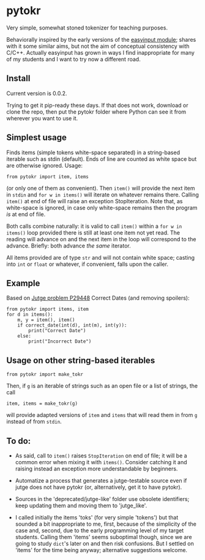 # pytokr

Very simple, somewhat stoned tokenizer for teaching purposes.

Behaviorally inspired by the early versions of the 
[easyinput module](https://github.com/jutge-org/easyinput); 
shares with it some similar aims, but not the aim of 
conceptual consistency with C/C++. Actually easyinput 
has grown in ways I find inappropriate for many of my 
students and I want to try now a different road.

## Install

Current version is 0.0.2.

Trying to get it pip-ready these days. If that does not
work, download or clone the repo, then put the pytokr
folder where Python can see it from wherever you want 
to use it.

## Simplest usage

Finds items (simple tokens white-space separated) in a 
string-based iterable such as stdin (default). Ends of 
line are counted as white space but are otherwise ignored. Usage:

`from pytokr import item, items`

(or only one of them as convenient). Then `item()` will provide
the next item in `stdin` and `for w in items()` will iterate on
whatever remains there. Calling `item()` at end of file will
raise an exception StopIteration. Note that, as white-space is 
ignored, in case only white-space remains then the program *is* 
at end of file.

Both calls combine naturally: it is valid to call `item()` 
within a `for w in items()` loop provided there is still 
at least one item not yet read. The reading will advance 
on and the next item in the loop will correspond to the 
advance. Briefly: both advance *the same* iterator.

All items provided are of type `str` and will not contain 
white space; casting into `int` or `float` or whatever, if
convenient, falls upon the caller.

## Example

Based on [Jutge problem P29448](https://jutge.org/problems/P29448_en)
Correct Dates (and removing spoilers):

    from pytokr import items, item
    for d in items():
        m, y = item(), item()
        if correct_date(int(d), int(m), int(y)):
            print("Correct Date")
        else:
            print("Incorrect Date")

## Usage on other string-based iterables

`from pytokr import make_tokr`

Then, if `g` is an iterable of strings such as an open
file or a list of strings, the call

`item, items = make_tokr(g)`

will provide adapted versions of `item` and `items` that
will read them in from `g` instead of from `stdin`.

## To do: 

- As said, call to `item()` raises `StopIteration` on 
end of file; it will be a common error when mixing it 
with `items()`. Consider catching it and raising instead 
an exception more understandable by beginners.

- Automatize a process that generates a jutge-testable 
source even if jutge does not have pytokr (or, alternatively,
get it to have pytokr).

- Sources in the 'deprecated/jutge-like' folder use 
obsolete identifiers; keep updating them and moving
them to 'jutge_like'.

- I called initially the items 'toks' (for very simple 
'tokens') but that sounded a bit inappropriate to me, 
first, because of the simplicity of the case and, 
second, due to the early programming level of my 
target students. Calling them 'items' seems suboptimal 
though, since we are going to study `dict`'s later on 
and then risk confusions. But I settled on 'items' for 
the time being anyway; alternative suggestions welcome.

